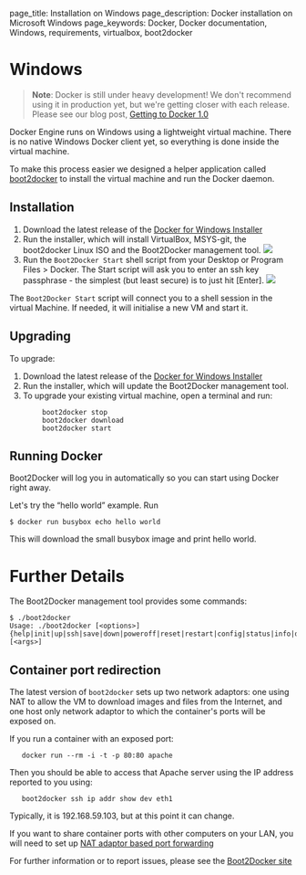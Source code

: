 page_title: Installation on Windows
page_description: Docker installation on Microsoft Windows
page_keywords: Docker, Docker documentation, Windows, requirements, virtualbox, boot2docker

# Windows

> **Note**:
> Docker is still under heavy development! We don't recommend using it in
> production yet, but we're getting closer with each release. Please see
> our blog post, [Getting to Docker 1.0](
> http://blog.docker.io/2013/08/getting-to-docker-1-0/)

Docker Engine runs on Windows using a lightweight virtual machine. There
is no native Windows Docker client yet, so everything is done inside the virtual
machine.

To make this process easier we designed a helper application called
[boot2docker](https://github.com/boot2docker/boot2docker) to install the
virtual machine and run the Docker daemon.


## Installation

1. Download the latest release of the [Docker for Windows Installer](https://github.com/boot2docker/windows-installer/releases)
2. Run the installer, which will install VirtualBox, MSYS-git, the boot2docker Linux ISO and the
   Boot2Docker management tool.
   ![](/installation/images/windows-installer.png)
3. Run the `Boot2Docker Start` shell script from your Desktop or Program Files > Docker.
   The Start script will ask you to enter an ssh key passphrase - the simplest
   (but least secure) is to just hit [Enter].
   ![](/installation/images/windows-boot2docker-start.png)

The `Boot2Docker Start` script will connect you to a shell session in the virtual
Machine. If needed, it will initialise a new VM and start it.

## Upgrading

To upgrade:

1. Download the latest release of the [Docker for Windows Installer](
   https://github.com/boot2docker/windows-installer/releases)
2. Run the installer, which will update the Boot2Docker management tool.
3. To upgrade your existing virtual machine, open a terminal and run:
    
```
        boot2docker stop
        boot2docker download
        boot2docker start
```


## Running Docker

Boot2Docker will log you in automatically so you can start using Docker
right away.

Let's try the “hello world” example. Run

    $ docker run busybox echo hello world

This will download the small busybox image and print hello world.

# Further Details

The Boot2Docker management tool provides some commands:

```
$ ./boot2docker
Usage: ./boot2docker [<options>] {help|init|up|ssh|save|down|poweroff|reset|restart|config|status|info|delete|download|version} [<args>]
```

## Container port redirection 

The latest version of `boot2docker` sets up two network adaptors: one using NAT
to allow the VM to download images and files from the Internet, and one host only
network adaptor to which the container's ports will be exposed on.

If you run a container with an exposed port:

```
   docker run --rm -i -t -p 80:80 apache
```

Then you should be able to access that Apache server using the IP address reported
to you using:

```
   boot2docker ssh ip addr show dev eth1
```

Typically, it is 192.168.59.103, but at this point it can change.

If you want to share container ports with other computers on your LAN, you will
need to set up [NAT adaptor based port forwarding](
https://github.com/boot2docker/boot2docker/blob/master/doc/WORKAROUNDS.md)



For further information or to report issues, please see the [Boot2Docker site](http://boot2docker.io)
